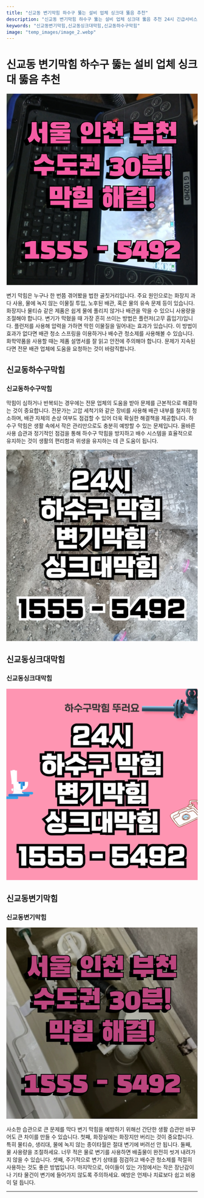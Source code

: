 ```yaml
---
title: "신교동 변기막힘 하수구 뚫는 설비 업체 싱크대 뚫음 추천"
description: "신교동 변기막힘 하수구 뚫는 설비 업체 싱크대 뚫음 추천 24시 긴급서비스"
keywords: "신교동변기막힘,신교동싱크대막힘,신교동하수구막힘"
image: "temp_images/image_2.webp"
---
```


# 신교동 변기막힘 하수구 뚫는 설비 업체 싱크대 뚫음 추천

![신교동하수구막힘](temp_images/image_6.webp) 

변기 막힘은 누구나 한 번쯤 겪어봤을 법한 골칫거리입니다. 주요 원인으로는 화장지 과다 사용, 물에 녹지 않는 이물질 투입, 노후된 배관, 혹은 물의 유속 문제 등이 있습니다. 화장지나 물티슈 같은 제품은 쉽게 물에 풀리지 않거나 배관을 막을 수 있으니 사용량을 조절해야 합니다. 변기가 막혔을 때 가장 흔히 쓰이는 방법은 플런저(고무 흡입기)입니다. 플런저를 사용해 압력을 가하면 막힌 이물질을 밀어내는 효과가 있습니다. 이 방법이 효과가 없다면 배관 청소 스프링을 이용하거나 배수관 청소제를 사용해볼 수 있습니다. 화학약품을 사용할 때는 제품 설명서를 잘 읽고 안전에 주의해야 합니다. 문제가 지속된다면 전문 배관 업체에 도움을 요청하는 것이 바람직합니다.


## 신교동하수구막힘

### 신교동하수구막힘

막힘이 심하거나 반복되는 경우에는 전문 업체의 도움을 받아 문제를 근본적으로 해결하는 것이 중요합니다. 전문가는 고압 세척기와 같은 장비를 사용해 배관 내부를 철저히 청소하며, 배관 자체의 손상 여부도 점검할 수 있어 더욱 확실한 해결책을 제공합니다. 하수구 막힘은 생활 속에서 작은 관리만으로도 충분히 예방할 수 있는 문제입니다. 올바른 사용 습관과 정기적인 점검을 통해 하수구 막힘을 방지하고 배수 시스템을 효율적으로 유지하는 것이 생활의 편리함과 위생을 유지하는 데 큰 도움이 됩니다.

![신교동하수구막힘](temp_images/image_8.webp) 



## 신교동싱크대막힘

### 신교동싱크대막힘

![신교동싱크대막힘](temp_images/image_0.webp) 



## 신교동변기막힘

### 신교동변기막힘

![신교동변기막힘](temp_images/image_4.webp) 

  사소한 습관으로 큰 문제를 막다
변기 막힘을 예방하기 위해선 간단한 생활 습관만 바꾸어도 큰 차이를 만들 수 있습니다. 첫째, 화장실에는 화장지만 버리는 것이 중요합니다. 특히 물티슈, 생리대, 물에 녹지 않는 종이타월은 절대 변기에 버려선 안 됩니다. 둘째, 물 사용량을 조절하세요. 너무 적은 물로 변기를 사용하면 배출물이 완전히 씻겨 내려가지 않을 수 있습니다. 셋째, 주기적으로 변기 상태를 점검하고 배수관 청소제를 적절히 사용하는 것도 좋은 방법입니다. 마지막으로, 아이들이 있는 가정에서는 작은 장난감이나 기타 물건이 변기에 들어가지 않도록 주의하세요. 예방은 언제나 치료보다 쉽고 비용이 덜 듭니다.

---

